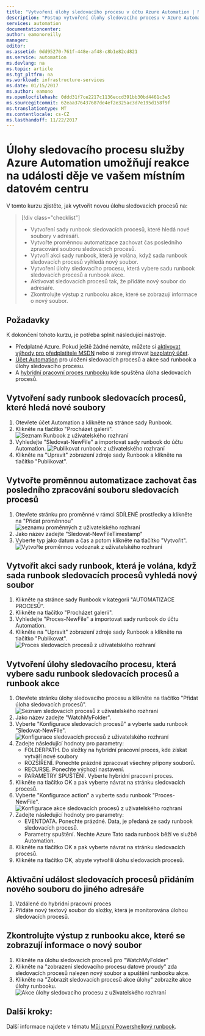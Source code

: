 ```yaml
---
title: "Vytvoření úlohy sledovacího procesu v účtu Azure Automation | Microsoft Docs"
description: "Postup vytvoření úlohy sledovacího procesu v Azure Automation. účet, který chcete sledovat pro nové soubory vytvořené ve složce."
services: automation
documentationcenter: 
author: eamonoreilly
manager: 
editor: 
ms.assetid: 0dd95270-761f-448e-af48-c8b1e82cd821
ms.service: automation
ms.devlang: na
ms.topic: article
ms.tgt_pltfrm: na
ms.workload: infrastructure-services
ms.date: 01/15/2017
ms.author: eamono
ms.openlocfilehash: 0ddd31f7ce2217c1136eccd391bb30bd4461c3e5
ms.sourcegitcommit: 62eaa376437687de4ef2e325ac3d7e195d158f9f
ms.translationtype: MT
ms.contentlocale: cs-CZ
ms.lasthandoff: 11/22/2017
---
```

# <a name="azure-automation-watcher-tasks-enable-you-to-respond-to-events-happening-in-your-local-datacenter"></a>Úlohy sledovacího procesu služby Azure Automation umožňují reakce na události děje ve vašem místním datovém centru

V tomto kurzu zjistěte, jak vytvořit novou úlohu sledovacích procesů na:

> [!div class="checklist"]
> * Vytvoření sady runbook sledovacích procesů, které hledá nové soubory v adresáři.
> * Vytvořte proměnnou automatizace zachovat čas posledního zpracování souboru sledovacích procesů.
> * Vytvoří akci sady runbook, která je volána, když sada runbook sledovacích procesů vyhledá nový soubor.
> * Vytvoření úlohy sledovacího procesu, která vybere sadu runbook sledovacích procesů a runbook akce.
> * Aktivovat sledovacích procesů tak, že přidáte nový soubor do adresáře.
> * Zkontrolujte výstup z runbooku akce, které se zobrazují informace o nový soubor.  

## <a name="prerequisites"></a>Požadavky

K dokončení tohoto kurzu, je potřeba splnit následující nástroje.
+ Předplatné Azure. Pokud ještě žádné nemáte, můžete si [aktivovat výhody pro předplatitele MSDN](https://azure.microsoft.com/pricing/member-offers/msdn-benefits-details/) nebo si zaregistrovat [bezplatný účet](https://azure.microsoft.com/free/?WT.mc_id=A261C142F).
+ [Účet Automation](automation-offering-get-started.md) pro uložení sledovacích procesů a akce sad runbook a úlohy sledovacího procesu.
+ A [hybridní pracovní proces runbooku](automation-hybrid-runbook-worker.md) kde spuštěna úloha sledovacích procesů.

## <a name="create-a-watcher-runbook-that-looks-for-new-files"></a>Vytvoření sady runbook sledovacích procesů, které hledá nové soubory
1.  Otevřete účet Automation a klikněte na stránce sady Runbook.
2.  Klikněte na tlačítko "Procházet galerii".
![Seznam Runbook z uživatelského rozhraní](media/automation-watchers-tutorial/WatcherTasksRunbookList.png)
3.  Vyhledejte "Sledovat-NewFile" a importovat sady runbook do účtu Automation.
![Publikovat runbook z uživatelského rozhraní](media/automation-watchers-tutorial/Watch-NewFileRunbook.png)
4.  Klikněte na "Upravit" zobrazení zdroje sady Runbook a klikněte na tlačítko "Publikovat".

## <a name="create-an-automation-variable-to-keep-the-last-time-a-file-was-processed-by-the-watcher"></a>Vytvořte proměnnou automatizace zachovat čas posledního zpracování souboru sledovacích procesů
1.  Otevřete stránku pro proměnné v rámci SDÍLENÉ prostředky a klikněte na "Přidat proměnnou" ![seznamu proměnných z uživatelského rozhraní](media/automation-watchers-tutorial/WatcherVariableList.png)
2.  Jako název zadejte "Sledovat-NewFileTimestamp"
3.  Vyberte typ jako datum a čas a potom klikněte na tlačítko "Vytvořit".
![Vytvořte proměnnou vodoznak z uživatelského rozhraní](media/automation-watchers-tutorial/WatcherWatermarkVariable.png)

## <a name="create-an-action-runbook-that-is-called-when-the-watcher-runbook-finds-a-new-file"></a>Vytvořit akci sady runbook, která je volána, když sada runbook sledovacích procesů vyhledá nový soubor
1.  Klikněte na stránce sady Runbook v kategorii "AUTOMATIZACE PROCESŮ".
2.  Klikněte na tlačítko "Procházet galerii".
3.  Vyhledejte "Proces-NewFile" a importovat sady runbook do účtu Automation.
4.  Klikněte na "Upravit" zobrazení zdroje sady Runbook a klikněte na tlačítko "Publikovat".
![Proces sledovacích procesů z uživatelského rozhraní](media/automation-watchers-tutorial/Watch-ProcessNewFile.png)


## <a name="create-a-watcher-task-that-selects-the-watcher-runbook-and-action-runbook"></a>Vytvoření úlohy sledovacího procesu, která vybere sadu runbook sledovacích procesů a runbook akce
1.  Otevřete stránku úlohy sledovacího procesu a klikněte na tlačítko "Přidat úloha sledovacích procesů".
![Seznam sledovacích procesů z uživatelského rozhraní](media/automation-watchers-tutorial/WatchersList.png)
2.  Jako název zadejte "WatchMyFolder".
3.  Vyberte "Konfigurace sledovacích procesů" a vyberte sadu runbook "Sledovat-NewFile".
![Konfigurace sledovacích procesů z uživatelského rozhraní](media/automation-watchers-tutorial/ConfigureWatcher.png)
4.  Zadejte následující hodnoty pro parametry:
    *   FOLDERPATH. Do složky na hybridní pracovní proces, kde získat vytváří nové soubory
    *   ROZŠÍŘENÍ. Ponechte prázdné zpracovat všechny přípony souborů.
    *   RECURSE. Ponechte výchozí nastavení.
    *   PARAMETRY SPUŠTĚNÍ. Vyberte hybridní pracovní proces.
5.  Klikněte na tlačítko OK a pak vyberte návrat na stránku sledovacích procesů.
6.  Vyberte "Konfigurace action" a vyberte sadu runbook "Proces-NewFile".
![Konfigurace akce sledovacích procesů z uživatelského rozhraní](media/automation-watchers-tutorial/ConfigureAction.png)
7.  Zadejte následující hodnoty pro parametry:
    *   EVENTDATA. Ponechte prázdné. Data, je předaná ze sady runbook sledovacích procesů.
    *   Parametry spuštění. Nechte Azure Tato sada runbook běží ve službě Automation.
8.  Klikněte na tlačítko OK a pak vyberte návrat na stránku sledovacích procesů.
9.  Klikněte na tlačítko OK, abyste vytvořili úlohu sledovacích procesů.

## <a name="trigger-a-watcher-by-adding-a-new-file-to-a-directory"></a>Aktivační událost sledovacích procesů přidáním nového souboru do jiného adresáře
1.  Vzdálené do hybridní pracovní proces
2.  Přidáte nový textový soubor do složky, která je monitorována úlohou sledovacích procesů.

## <a name="inspect-the-output-from-the-action-runbook-that-shows-information-on-the-new-file"></a>Zkontrolujte výstup z runbooku akce, které se zobrazují informace o nový soubor
1.  Klikněte na úlohu sledovacích procesů pro "WatchMyFolder"
2.  Klikněte na "zobrazení sledovacího procesu datové proudy" zda sledovacích procesů nalezen nový soubor a spuštění runbooku akce.
3.  Klikněte na "Zobrazit sledovacích procesů akce úlohy" zobrazíte akce úlohy runbooku.
![Akce úlohy sledovacího procesu z uživatelského rozhraní](media/automation-watchers-tutorial/WatcherActionJobs.png)


## <a name="next-steps"></a>Další kroky:

Další informace najdete v tématu [Můj první Powershellový runbook](automation-first-runbook-textual-powershell.md).








